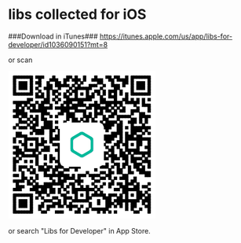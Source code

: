 # libs collected for iOS 

###Download in iTunes###
https://itunes.apple.com/us/app/libs-for-developer/id1036090151?mt=8

or scan 

<img src=https://raw.githubusercontent.com/joveth/libs-for-iOS/master/liantu.png>

or search "Libs for Developer" in App Store.
